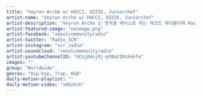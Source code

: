 ```yaml
---
title: "Veyron Arche w/ HUCCI, OZZIE, Juniorchef"	
artist-name: "Veyron Arche w/ HUCCI, OZZIE, Juniorchef"	
artist-description: "Veyron Arche 는 영국을 베이스로 하는 레코드 레이블이며 Hucci, Ozzie 가 소속으로 활동중이다. 트렌디하고 강렬한 사운드가 이 둘의 음악적 특징이며 Hip Hop, Trap, R&B 등의 장르를 플레이하며 전세계적으로 활동하고있다."	
artist-featured-image: "noimage.png"	
artist-facebook: "seoulcommunityradio"	
artist-twitter: "Radio_SCR"	
artist-instagram: "scr_radio"	
artist-soundcloud: "seoulcommunityradio"	
artist-youtubeChannelID: "UCUjB4nj0j-pYBaYI0sXekfw"	
images: ""	
group: "Worldwide"	
genres: "Hip-hop, Trap, R&B"	
daily-motion-playlist: ""	
daily-motion-video: "x68zknh"		
---
```


